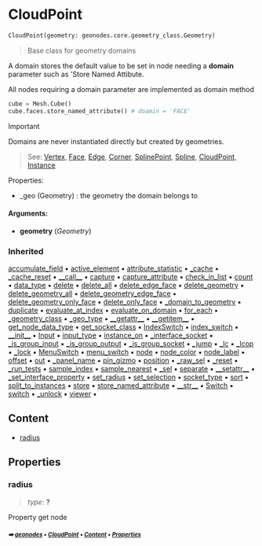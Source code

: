 # CloudPoint

``` python
CloudPoint(geometry: geonodes.core.geometry_class.Geometry)
```

> Base class for geometry domains

A domain stores the default value to be set in node needing a **domain** parameter
such as 'Store Named Attibute.

All nodes requiring a domain parameter are implemented as domain method

``` python
cube = Mesh.Cube()
cube.faces.store_named_attribute() # doamin = 'FACE'
```

> [!IMPORTANT]
> Domains are never instantiated directly but created by geometries.

> See: [Vertex](vertex.md#vertex), [Face](face.md#face), [Edge](edge.md#edge), [Corner](corner.md#corner), [SplinePoint](splinepoint.md#splinepoint), [Spline](spline.md#spline), [CloudPoint](cloudpoint.md#cloudpoint), [Instance](instance.md#instance)

Properties:
- _geo (Geometry) : the geometry the domain belongs to

#### Arguments:
- **geometry** (_Geometry_)

### Inherited

[accumulate_field](core-gener-point-point.md#accumulate_field) :black_small_square: [active_element](core-gener-point-point.md#active_element) :black_small_square: [attribute_statistic](core-gener-point-point.md#attribute_statistic) :black_small_square: [\_cache](nodecache.md#_cache) :black_small_square: [\_cache_reset](nodecache.md#_cache_reset) :black_small_square: [\_\_call__](domain.md#__call__) :black_small_square: [capture](domain.md#capture) :black_small_square: [capture_attribute](domain.md#capture_attribute) :black_small_square: [check_in_list](socket.md#check_in_list) :black_small_square: [count](corner.md#count) :black_small_square: [data_type](socket.md#data_type) :black_small_square: [delete](core-gener-point-point.md#delete) :black_small_square: [delete_all](core-gener-point-point.md#delete_all) :black_small_square: [delete_edge_face](core-gener-point-point.md#delete_edge_face) :black_small_square: [delete_geometry](core-gener-point-point.md#delete_geometry) :black_small_square: [delete_geometry_all](core-gener-point-point.md#delete_geometry_all) :black_small_square: [delete_geometry_edge_face](core-gener-point-point.md#delete_geometry_edge_face) :black_small_square: [delete_geometry_only_face](core-gener-point-point.md#delete_geometry_only_face) :black_small_square: [delete_only_face](core-gener-point-point.md#delete_only_face) :black_small_square: [\_domain_to_geometry](domain.md#_domain_to_geometry) :black_small_square: [duplicate](core-gener-point-point.md#duplicate) :black_small_square: [evaluate_at_index](core-gener-point-point.md#evaluate_at_index) :black_small_square: [evaluate_on_domain](core-gener-point-point.md#evaluate_on_domain) :black_small_square: [for_each](domain.md#for_each) :black_small_square: [\_geometry_class](socket.md#_geometry_class) :black_small_square: [\_geo_type](geobase.md#_geo_type) :black_small_square: [\_\_getattr__](domain.md#__getattr__) :black_small_square: [\_\_getitem__](geobase.md#__getitem__) :black_small_square: [get_node_data_type](socket.md#get_node_data_type) :black_small_square: [get_socket_class](socket.md#get_socket_class) :black_small_square: [IndexSwitch](socket.md#indexswitch) :black_small_square: [index_switch](socket.md#index_switch) :black_small_square: [\_\_init__](domain.md#__init__) :black_small_square: [Input](socket.md#input) :black_small_square: [input_type](socket.md#input_type) :black_small_square: [instance_on](core-gener-point-point.md#instance_on) :black_small_square: [\_interface_socket](socket.md#_interface_socket) :black_small_square: [\_is_group_input](socket.md#_is_group_input) :black_small_square: [\_is_group_output](socket.md#_is_group_output) :black_small_square: [\_is_group_socket](socket.md#_is_group_socket) :black_small_square: [\_jump](domain.md#_jump) :black_small_square: [\_lc](socket.md#_lc) :black_small_square: [\_lcop](socket.md#_lcop) :black_small_square: [\_lock](proplocker.md#_lock) :black_small_square: [MenuSwitch](socket.md#menuswitch) :black_small_square: [menu_switch](socket.md#menu_switch) :black_small_square: [node](socket.md#node) :black_small_square: [node_color](socket.md#node_color) :black_small_square: [node_label](socket.md#node_label) :black_small_square: [offset](core-gener-point-point.md#offset) :black_small_square: [out](socket.md#out) :black_small_square: [\_panel_name](socket.md#_panel_name) :black_small_square: [pin_gizmo](socket.md#pin_gizmo) :black_small_square: [position](core-gener-point-point.md#position) :black_small_square: [\_raw_sel](geobase.md#_raw_sel) :black_small_square: [\_reset](socket.md#_reset) :black_small_square: [\_run_tests](socket.md#_run_tests) :black_small_square: [sample_index](core-gener-point-point.md#sample_index) :black_small_square: [sample_nearest](core-gener-point-point.md#sample_nearest) :black_small_square: [\_sel](domain.md#_sel) :black_small_square: [separate](core-gener-point-point.md#separate) :black_small_square: [\_\_setattr__](domain.md#__setattr__) :black_small_square: [\_set_interface_property](socket.md#_set_interface_property) :black_small_square: [set_radius](core-gener-point-point.md#set_radius) :black_small_square: [set_selection](core-gener-point-point.md#set_selection) :black_small_square: [socket_type](socket.md#socket_type) :black_small_square: [sort](core-gener-point-point.md#sort) :black_small_square: [split_to_instances](core-gener-point-point.md#split_to_instances) :black_small_square: [store](core-gener-point-point.md#store) :black_small_square: [store_named_attribute](core-gener-point-point.md#store_named_attribute) :black_small_square: [\_\_str__](domain.md#__str__) :black_small_square: [Switch](socket.md#switch) :black_small_square: [switch](socket.md#switch) :black_small_square: [\_unlock](proplocker.md#_unlock) :black_small_square: [viewer](core-gener-point-point.md#viewer) :black_small_square:

## Content

- [radius](cloudpoint.md#radius)

## Properties



### radius

> _type_: **?**
>

Property get node <Node Set Point Radius>

##### <sub>:arrow_right: [geonodes](index.md#geonodes) :black_small_square: [CloudPoint](cloudpoint.md#cloudpoint) :black_small_square: [Content](cloudpoint.md#content) :black_small_square: [Properties](cloudpoint.md#properties)</sub>